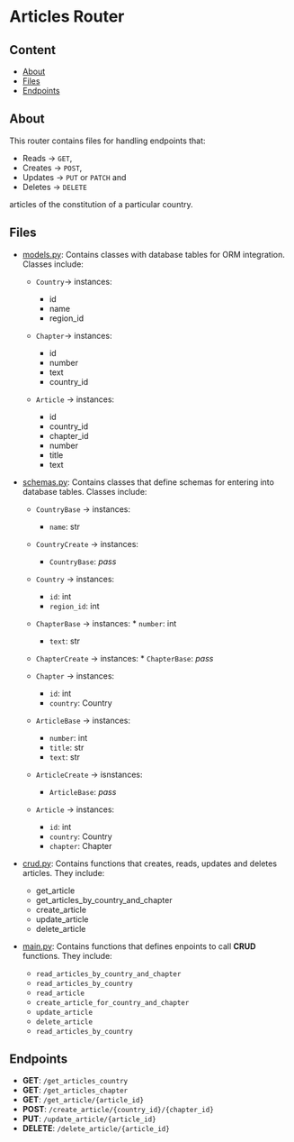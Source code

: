 # Articles Router

## Content

* [About](#about)
* [Files](#files)
* [Endpoints](#endpoints)


## About

This router contains files for handling
endpoints that:

* Reads -> `GET`,
* Creates -> `POST`,
* Updates -> `PUT` or `PATCH` and
* Deletes -> `DELETE`

articles of the constitution
of a particular country.


## Files

* [models.py](./models.py): Contains classes with
	                    database tables for
	                    ORM integration.
	                    Classes include:

	* `Country`-> instances:
		* id
		* name
		* region_id

	* `Chapter`-> instances:
		* id
		* number
		* text
		* country_id

	* `Article` -> instances:
		* id
		* country_id
		* chapter_id
		* number
		* title
		* text

* [schemas.py](./schemas.py): Contains classes
			      that define schemas
			      for entering into
			      database tables.
			      Classes include:

	* `CountryBase` -> instances:
		* `name`: str

	* `CountryCreate` -> instances:
		* `CountryBase`: *pass*

	* `Country` -> instances:
		* `id`: int
		* `region_id`: int

	* `ChapterBase` -> instances:
                * `number`: int
		* `text`: str

	* `ChapterCreate` -> instances:
                * `ChapterBase`: *pass*

	* `Chapter` -> instances:
		* `id`: int
		* `country`: Country

	* `ArticleBase` -> instances:
		* `number`: int
		* `title`: str
		* `text`: str

	* `ArticleCreate` -> isnstances:
		* `ArticleBase`: *pass*

	* `Article` -> instances:
		* `id`: int
		* `country`: Country
		* `chapter`: Chapter

* [crud.py](./crud.py): Contains functions that
			creates, reads, updates
			and deletes articles.
			They include:
	* get_article
	* get_articles_by_country_and_chapter
	* create_article
	* update_article
	* delete_article
* [main.py](./main.py): Contains functions that
			defines enpoints to call
			**CRUD** functions. They
			include:

	* `read_articles_by_country_and_chapter`
	* `read_articles_by_country`
	* `read_article`
	* `create_article_for_country_and_chapter`
	* `update_article`
	* `delete_article`
	* `read_articles_by_country`


## Endpoints

* **GET**: `/get_articles_country`
* **GET**: `/get_articles_chapter`
* **GET**: `/get_article/{article_id}`
* **POST**: `/create_article/{country_id}/{chapter_id}`
* **PUT**: `/update_article/{article_id}`
* **DELETE**: `/delete_article/{article_id}`
